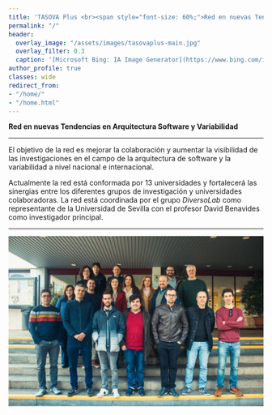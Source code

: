 ```yaml
---
title: 'TASOVA Plus <br><span style="font-size: 60%;">Red en nuevas Tendencias en Arquitectura Software y Variabilidad</span>'
permalink: "/"
header:
  overlay_image: "/assets/images/tasovaplus-main.jpg"
  overlay_filter: 0.3
  caption: '[Microsoft Bing: IA Image Generator](https://www.bing.com/images/create?FORM=GENILP)'
author_profile: true
classes: wide
redirect_from:
- "/home/"
- "/home.html"
---
```


**Red en nuevas Tendencias en Arquitectura Software y Variabilidad**

---

El objetivo de la red es mejorar la colaboración y aumentar la visibilidad de las investigaciones en el campo de la arquitectura de software y la variabilidad a nivel nacional e internacional.

Actualmente la red está conformada por 13 universidades y fortalecerá las sinergias entre los diferentes grupos de investigación y universidades colaboradoras. La red está coordinada por el grupo *DiversoLab* como representante de la Universidad de Sevilla con el profesor David Benavides como investigador principal.

---

![TASOVA Plus](assets/images/members.jpg "Miembros de TASOVA Plus en la reunión de la red en Sevilla, enero 2024.")
